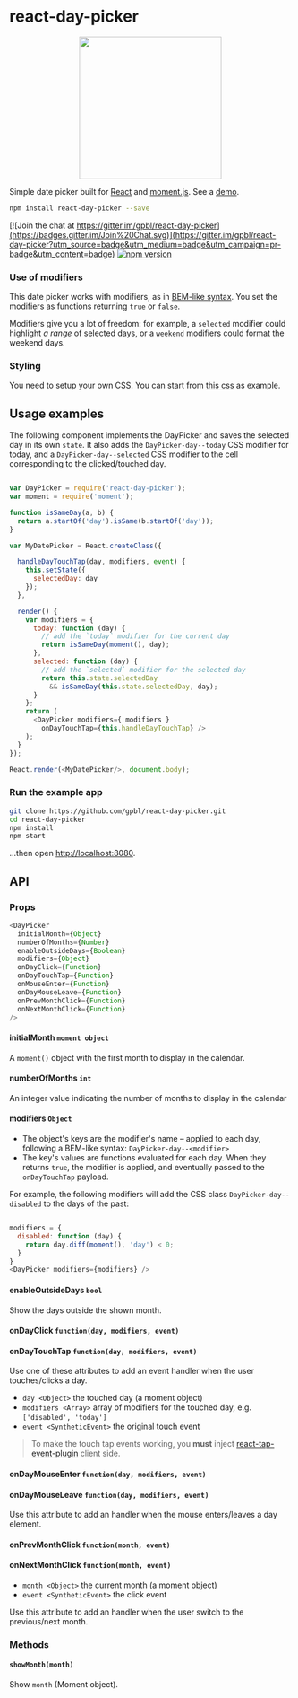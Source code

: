 # react-day-picker

<p align="center">
<a href="http://www.gpbl.org/react-day-picker/"><img src="https://cloud.githubusercontent.com/assets/120693/5693331/3aba1d2e-9918-11e4-933e-bf296484017a.png" width="254" /></a>
</p>

Simple date picker built for [React](facebook.github.io/react/) and [moment.js](http://www.momentjs.com). See a [demo](http://www.gpbl.org/react-day-picker/).

```bash
npm install react-day-picker --save
```

[![Join the chat at https://gitter.im/gpbl/react-day-picker](https://badges.gitter.im/Join%20Chat.svg)](https://gitter.im/gpbl/react-day-picker?utm_source=badge&utm_medium=badge&utm_campaign=pr-badge&utm_content=badge)
[![npm version](https://badge.fury.io/js/react-day-picker.svg)](http://badge.fury.io/js/react-day-picker)


### Use of modifiers

This date picker works with modifiers, as in [BEM-like syntax](http://csswizardry.com/2013/01/mindbemding-getting-your-head-round-bem-syntax/). You set the modifiers as functions returning `true` or `false`.

Modifiers give you a lot of freedom: for example, a `selected` modifier could highlight *a range* of selected days, or a `weekend` modifiers could format the weekend days.

### Styling

You need to setup your own CSS. You can start from [this css](example/src/scss/daypicker.scss) as example.

## Usage examples

The following component implements the DayPicker and saves the selected day in its own `state`.
It also adds the `DayPicker-day--today` CSS modifier for today, and a `DayPicker-day--selected` CSS modifier to the cell corresponding to the clicked/touched day.

```js

var DayPicker = require('react-day-picker');
var moment = require('moment');

function isSameDay(a, b) {
  return a.startOf('day').isSame(b.startOf('day'));
}

var MyDatePicker = React.createClass({

  handleDayTouchTap(day, modifiers, event) {
    this.setState({
      selectedDay: day
    });
  },

  render() {
    var modifiers = {
      today: function (day) {
        // add the `today` modifier for the current day
        return isSameDay(moment(), day);
      },
      selected: function (day) {
        // add the `selected` modifier for the selected day
        return this.state.selectedDay
          && isSameDay(this.state.selectedDay, day);
      }
    };
    return (
      <DayPicker modifiers={ modifiers }
        onDayTouchTap={this.handleDayTouchTap} />
    );
  }
});

React.render(<MyDatePicker/>, document.body);

```

### Run the example app

```bash
git clone https://github.com/gpbl/react-day-picker.git
cd react-day-picker
npm install
npm start
```

...then open [http://localhost:8080](http://localhost:8080).

## API


### Props

```js
<DayPicker
  initialMonth={Object}
  numberOfMonths={Number}
  enableOutsideDays={Boolean}
  modifiers={Object}
  onDayClick={Function}
  onDayTouchTap={Function}
  onMouseEnter={Function}
  onDayMouseLeave={Function}
  onPrevMonthClick={Function}
  onNextMonthClick={Function}
/>
```

#### initialMonth `moment object`

A `moment()` object with the first month to display in the calendar.

#### numberOfMonths `int`

An integer value indicating the number of months to display in the calendar

#### modifiers `Object`

* The object's keys are the modifier's name – applied to each day, following a BEM-like syntax: `DayPicker-day--<modifier>`
* The key's values are functions evaluated for each day. When they returns `true`, the modifier is applied, and eventually passed to the `onDayTouchTap` payload.

For example, the following modifiers will add the CSS class `DayPicker-day--disabled` to the days of the past:

```js

modifiers = {
  disabled: function (day) {
    return day.diff(moment(), 'day') < 0;
  }
}
<DayPicker modifiers={modifiers} />

```

#### enableOutsideDays `bool`

Show the days outside the shown month.

#### onDayClick `function(day, modifiers, event)`
#### onDayTouchTap `function(day, modifiers, event)`

Use one of these attributes to add an event handler when the user touches/clicks a day.

* `day <Object>` the touched day (a moment object)
* `modifiers <Array>` array of modifiers for the touched day, e.g. `['disabled', 'today']`
* `event <SyntheticEvent>` the original touch event

> To make the touch tap events working, you **must** inject [react-tap-event-plugin](https://github.com/zilverline/react-tap-event-plugin) client side.

#### onDayMouseEnter `function(day, modifiers, event)`
#### onDayMouseLeave `function(day, modifiers, event)`

Use this attribute to add an handler when the mouse enters/leaves a day element.

#### onPrevMonthClick `function(month, event)`
#### onNextMonthClick `function(month, event)`

* `month <Object>` the current month (a moment object)
* `event <SyntheticEvent>` the click event

Use this attribute to add an handler when the user switch to the previous/next month.


### Methods

#### `showMonth(month)`

Show `month` (Moment object).
